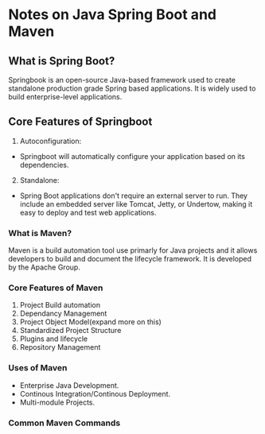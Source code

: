 # Notes on Java Spring Boot and Maven

## What is Spring Boot?
Springbook is an open-source Java-based framework used to create standalone production grade Spring based applications. It is widely used to build enterprise-level applications. 

## **Core Features of Springboot**
1. Autoconfiguration:
 - Springboot will automatically configure your application based on its dependencies. 
2. Standalone:
 - Spring Boot applications don't require an external server to run. They include an embedded server like Tomcat, Jetty, or Undertow, making it easy to deploy and test web applications. 


### What is Maven?
Maven is a build automation tool use primarly for Java projects and it allows developers to build and document the lifecycle framework. It is developed by the Apache Group.
### Core Features of Maven
1. Project Build automation
2. Dependancy Management
3. Project Object Model(expand more on this)
4. Standardized Project Structure
5. Plugins and lifecycle
6. Repository Management

### Uses of Maven
- Enterprise Java Development.
- Continous Integration/Continous Deployment.
- Multi-module Projects. 

### Common Maven Commands